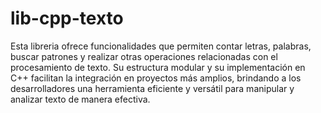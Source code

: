 # lib-cpp-texto

Esta libreria ofrece funcionalidades que permiten contar letras, palabras, 
buscar patrones y realizar otras operaciones relacionadas con el procesamiento 
de texto. Su estructura modular y su implementación en C++ facilitan la 
integración en proyectos más amplios, brindando a los desarrolladores una 
herramienta eficiente y versátil para manipular y analizar texto de manera efectiva.
